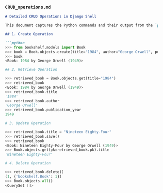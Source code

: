 ### `CRUD_operations.md`

```markdown
# Detailed CRUD Operations in Django Shell

This document captures the Python commands and their output from the `python manage.py shell` session for the `Book` model in the `bookshelf` app.

## 1. Create Operation

```python
>>> from bookshelf.models import Book
>>> book = Book.objects.create(title="1984", author="George Orwell", publication_year=1949)
>>> book
<Book: 1984 by George Orwell (1949)>

## 2. Retrieve Operation

>>> retrieved_book = Book.objects.get(title="1984")
>>> retrieved_book
<Book: 1984 by George Orwell (1949)>
>>> retrieved_book.title
'1984'
>>> retrieved_book.author
'George Orwell'
>>> retrieved_book.publication_year
1949

# 3. Update Operation

>>> retrieved_book.title = "Nineteen Eighty-Four"
>>> retrieved_book.save()
>>> retrieved_book
<Book: Nineteen Eighty-Four by George Orwell (1949)>
>>> Book.objects.get(pk=retrieved_book.pk).title
'Nineteen Eighty-Four'

# 4. Delete Operation

>>> retrieved_book.delete()
(1, {'bookshelf.Book': 1})
>>> Book.objects.all()
<QuerySet []>